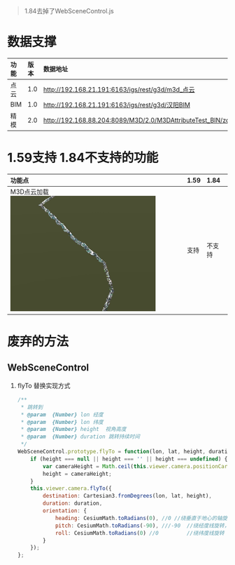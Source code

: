 > 1.84去掉了WebSceneControl.js

# 数据支撑

| 功能 | 版本 | 数据地址                                                          | 应用文件                 |
| :--- | :--- | :---------------------------------------------------------------- | :----------------------- |
| 点云 | 1.0  | http://192.168.21.191:6163/igs/rest/g3d/m3d_点云                  | CesiumM3d.stories        |
| BIM  | 1.0  | http://192.168.21.191:6163/igs/rest/g3d/汉阳BIM                   | CesiumM3dControl.stories |
| 精模 | 2.0  | http://192.168.88.204:8089/M3D/2.0/M3DAttributeTest_BIN/zondy.mcj | CesiumM3d2.stories       |


# 1.59支持 1.84不支持的功能
| 功能点                                     | 1.59 | 1.84   |
| :----------------------------------------- | :--- | :----- |
| M3D点云加载 ![点云](./images/cloudisk.png) | 支持 | 不支持 |

# 废弃的方法

##  WebSceneControl

1. flyTo 
    替换实现方式
    ``` js
    /**
     * 跳转到
     * @param  {Number} lon 经度
     * @param  {Number} lon 纬度
     * @param  {Number} height  视角高度
     * @param  {Number} duration 跳转持续时间
     */
    WebSceneControl.prototype.flyTo = function(lon, lat, height, duration) {
        if (height === null || height === '' || height === undefined) {
            var cameraHeight = Math.ceil(this.viewer.camera.positionCartographic.height);
            height = cameraHeight;
        }
        this.viewer.camera.flyTo({
            destination: Cartesian3.fromDegrees(lon, lat, height),
            duration: duration,
            orientation: {
                heading: CesiumMath.toRadians(0), //0 //绕垂直于地心的轴旋转 ,相当于头部左右转
                pitch: CesiumMath.toRadians(-90), ///-90  //绕经度线旋转， 相当于头部上下
                roll: CesiumMath.toRadians(0) //0         //绕纬度线旋转 ，面对的一面瞬时针转
            }
        });
    };
    ```

